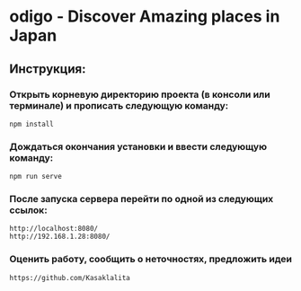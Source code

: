 # odigo - Discover Amazing places in Japan

## Инструкция:

### Открыть корневую директорию проекта (в консоли или терминале) и прописать следующую команду:
```
npm install
```

### Дождаться окончания установки и ввести следующую команду:
```
npm run serve
```

### После запуска сервера перейти по одной из следующих ссылок:
```
http://localhost:8080/
http://192.168.1.28:8080/
```

### Оценить работу, сообщить о неточностях, предложить идеи
```
https://github.com/Kasaklalita
```
